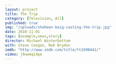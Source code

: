 ```yaml
---
layout: project
title: The Trip
category: [Television, All]
published: true
img: "/uploads/shaheen-baig-casting-the-trip.jpg"
date: 2010-11-01
tags: [example,news,story]
director: Michael Winterbottom
with: Steve Coogan, Rob Brydon
imdb: "http://www.imdb.com/title/tt1698441/"
video: j9uwmqi4pe
---
```



